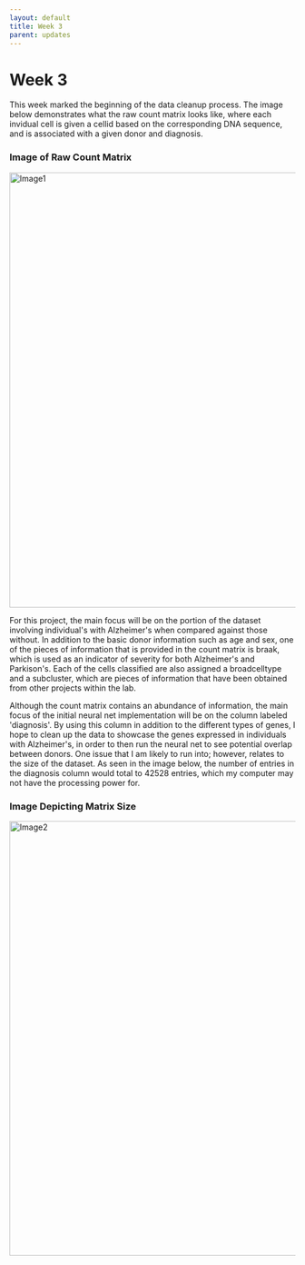```yaml
---
layout: default
title: Week 3
parent: updates
---
```


# Week 3

This week marked the beginning of the data cleanup process. The image below demonstrates what the raw count matrix looks like, where each invidual cell is given a cellid based on the corresponding DNA sequence, and is associated with a given donor and diagnosis. 

### Image of Raw Count Matrix
<img width="766" alt="Image1" src="https://user-images.githubusercontent.com/113469617/226229471-2391d5f6-92af-4177-a82b-0d5e3c75a13d.png">

For this project, the main focus will be on the portion of the dataset involving individual's with Alzheimer's when compared against those without. In addition to the basic donor information such as age and sex, one of the pieces of information that is provided in the count matrix is braak, which is used as an indicator of severity for both Alzheimer's and Parkison's. Each of the cells classified are also assigned a broadcelltype and a subcluster, which are pieces of information that have been obtained from other projects within the lab. 

Although the count matrix contains an abundance of information, the main focus of the initial neural net implementation will be on the column labeled 'diagnosis'. By using this column in addition to the different types of genes, I hope to clean up the data to showcase the genes expressed in individuals with Alzheimer's, in order to then run the neural net to see potential overlap between donors. One issue that I am likely to run into; however, relates to the size of the dataset. As seen in the image below, the number of entries in the diagnosis column would total to 42528 entries, which my computer may not have the processing power for. 

### Image Depicting Matrix Size
<img width="765" alt="Image2" src="https://user-images.githubusercontent.com/113469617/226229486-d6589012-e8b4-451b-9bd3-6324658c84a2.png">
